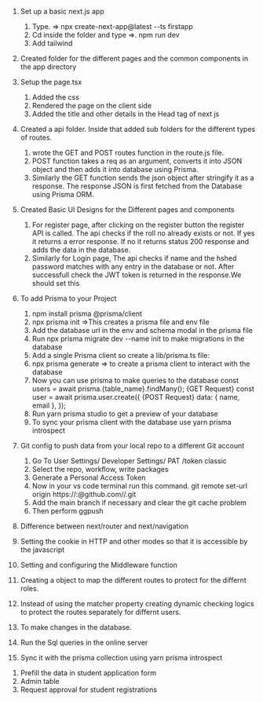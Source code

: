 1. Set up a basic next.js app

   1. Type. => npx create-next-app@latest --ts firstapp
   2. Cd inside the folder and type =>. npm run dev
   3. Add tailwind

2. Created folder for the different pages and the common components in the app directory

3. Setup the page.tsx

   1. Added the css
   2. Rendered the page on the client side
   3. Added the title and other details in the Head tag of next js

4. Created a api folder. Inside that added sub folders for the different types of routes.

   1. wrote the GET and POST routes function in the route.js file.
   2. POST function takes a req as an argument, converts it into JSON object and then adds it into database using Prisma.
   3. Similarly the GET function sends the json object after stringify it as a response. The response JSON is first fetched from the Database using Prisma ORM.

5. Created Basic UI Designs for the Different pages and components

   1. For register page, after clicking on the register button the register API is called.
      The api checks if the roll no already exists or not. If yes it returns a error response. If no it returns status 200 response and adds the data in the database.
   2. Similarly for Login page, The api checks if name and the hshed password matches with any entry in the database or not. After successfull check the JWT token is returned in the response.We should set this

6. To add Prisma to your Project

   1. npm install prisma @prisma/client
   2. npx prisma init =>This creates a prisma file and env file
   3. Add the database url in the env and schema modal in the prisma file
   4. Run npx prisma migrate dev --name init to make migrations in the database
   5. Add a single Prisma client so create a lib/prisma.ts file:
   6. npx prisma generate => to create a prisma client to interact with the database
   7. Now you can use prisma to make queries to the database
      const users = await prisma.{table_name}.findMany(); {GET Request}
      const user = await prisma.user.create({ {POST Request}
      data: { name, email },
      });
   8. Run yarn prisma studio to get a preview of your database
   9. To sync your prisma client with the database use yarn prisma introspect

7. Git config to push data from your local repo to a different Git account

   1. Go To User Settings/ Developer Settings/ PAT /token classic
   2. Select the repo, workflow, write packages
   3. Generate a Personal Access Token
   4. Now in your vs code terminal run this command.
      git remote set-url origin https://<username>:<token>@github.com/<username>/<repository>.git
   5. Add the main branch if necessary and clear the git cache problem
   6. Then perform ggpush

8. Difference between next/router and next/navigation
9. Setting the cookie in HTTP and other modes so that it is accessible by the javascript
10. Setting and configuring the Middleware function
11. Creating a object to map the different routes to protect for the differnt roles.
12. Instead of using the matcher property creating dynamic checking logics to protect the routes separately for differnt users.
13. To make changes in the database.
14. Run the Sql queries in the online server
15. Sync it with the prisma collection using yarn prisma introspect

<!-- Next Version -->

1. Prefill the data in student application form
2. Admin table
3. Request approval for student registrations
